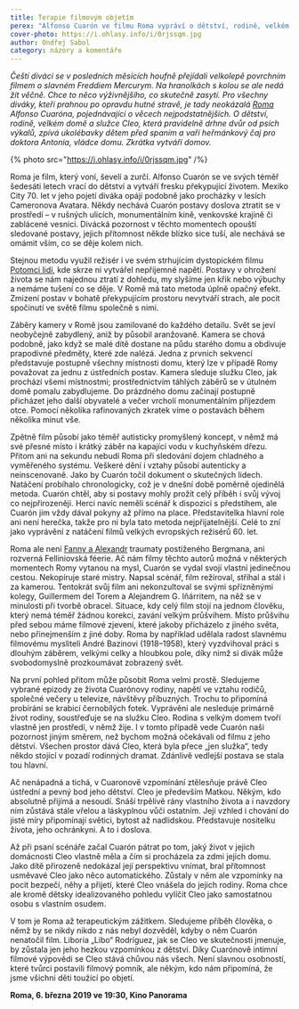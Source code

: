```yaml
---
title: Terapie filmovým objetím
perex: "Alfonso Cuarón ve filmu Roma vypráví o dětství, rodině, velkém domě a služce Cleo, která pravidelně drhne dvůr od psích výkalů, zpívá ukolébavky dětem před spaním a vaří heřmánkový čaj pro doktora Antonia, vládce domu. Zkrátka vytváří domov."
cover-photo: https://i.ohlasy.info/i/0rjssqm.jpg
author: Ondřej Sabol
category: názory a komentáře
---
```


*Čeští diváci se v posledních měsících houfně přejídali velkolepě povrchním filmem o slavném Freddiem Mercurym. Na hranolkách s kolou se ale nedá žít věčně. Chce to něco výživnějšího, co skutečně zasytí. Pro všechny diváky, kteří prahnou po opravdu hutné stravě, je tady neokázalá [Roma](https://www.csfd.cz/film/507542-roma/prehled/) Alfonso Cuaróna, pojednávající o věcech nejpodstatnějších. O dětství, rodině, velkém domě a služce Cleo, která pravidelně drhne dvůr od psích výkalů, zpívá ukolébavky dětem před spaním a vaří heřmánkový čaj pro doktora Antonia, vládce domu. Zkrátka vytváří domov.*

{% photo src="https://i.ohlasy.info/i/0rjssqm.jpg" /%}

Roma je film, který voní, ševelí a zurčí. Alfonso Cuarón se ve svých téměř šedesáti letech vrací do dětství a vytváří fresku překypující životem. Mexiko City 70. let v jeho pojetí diváka opájí podobně jako procházky v lesích Cameronova Avatara. Někdy nechává Cuarón postavy doslova ztratit se v prostředí – v rušných ulicích, monumentálním kině, venkovské krajině či zablácené vesnici. Divácká pozornost v těchto momentech opouští sledované postavy, jejich přítomnost někde blízko sice tuší, ale nechává se omámit vším, co se děje kolem nich.

Stejnou metodu využil režisér i ve svém strhujícím dystopickém filmu [Potomci lidí](https://www.csfd.cz/film/42954-potomci-lidi/prehled/), kde skrze ni vytvářel nepříjemné napětí. Postavy v ohrožení života se nám najednou ztratí z dohledu, my slyšíme jen křik nebo výbuchy a nemáme tušení co se děje. V Romě má tato metoda úplně opačný efekt. Zmizení postav v bohatě překypujícím prostoru nevytváří strach, ale pocit spočinutí ve světě filmu společně s nimi.

Záběry kamery v Romě jsou zamilované do každého detailu. Svět se jeví neobyčejně zabydlený, aniž by působil aranžovaně. Kamera se chová podobně, jako když se malé dítě dostane na půdu starého domu a obdivuje prapodivné předměty, které zde nalézá. Jedna z prvních sekvencí představuje postupně všechny místnosti domu, který lze v případě Romy považovat za jednu z ústředních postav. Kamera sleduje služku Cleo, jak prochází všemi místnostmi; prostřednictvím táhlých záběrů se v útulném domě pomalu zabydlujeme. Do prázdného domu začínají postupně přicházet jeho další obyvatelé a večer vrcholí monumentálním příjezdem otce. Pomocí několika rafinovaných zkratek víme o postavách během několika minut vše. 

Zpětně film působí jako téměř autisticky promyšlený koncept, v němž má své přesné místo i krátký záběr na kapající vodu v kuchyňském dřezu. Přitom ani na sekundu nebudí Roma při sledování dojem chladného a vyměřeného systému. Veškeré dění i vztahy působí autenticky a neinscenovaně. Jako by Cuarón točil dokument o skutečných lidech. Natáčení probíhalo chronologicky, což je v dnešní době poměrně ojedinělá metoda. Cuarón chtěl, aby si postavy mohly prožít celý příběh i svůj vývoj co nejpřirozeněji. Herci navíc neměli scénář k dispozici s předstihem, ale Cuarón jim vždy dával pokyny až přímo na place. Představitelka hlavní role ani není herečka, takže pro ni byla tato metoda nejpřijatelnější. Celé to zní jako vyprávění z natáčení filmů velkých evropských režisérů 60. let.

Roma ale není [Fanny a Alexandr](https://www.csfd.cz/film/692-fanny-a-alexandr/prehled/) traumaty postiženého Bergmana, ani rozverná Felliniovská féerie. Ač nám filmy těchto autorů možná v některých momentech Romy vytanou na mysl, Cuarón se vydal svojí vlastní jedinečnou cestou. Nekopíruje staré mistry. Napsal scénář, film režíroval, stříhal a stál i za kamerou. Tentokrát svůj film ani nekonzultoval se svými spřízněnými kolegy, Guillermem del Torem a Alejandrem G. Iñárritem, na něž se v minulosti při tvorbě obracel. Situace, kdy celý film stojí na jednom člověku, který nemá téměř žádnou korekci, zavání velkým průšvihem. Místo průšvihu před sebou máme filmové zjevení, které jakoby přicházelo z jiného světa, nebo přinejmenším z jiné doby. Roma by například udělala radost slavnému filmovému mysliteli André Bazinovi (1918–1958), který vyzdvihoval práci s dlouhým záběrem, velkými celky a hloubkou pole, díky nimž si divák může svobodomyslně prozkoumávat zobrazený svět.

Na první pohled přitom může působit Roma velmi prostě. Sledujeme vybrané epizody ze života Cuarónovy rodiny, napětí ve vztahu rodičů, společné večery u televize, návštěvy příbuzných. Trochu to připomíná probírání se krabicí černobílých fotek. Vyprávění ale nesleduje primárně život rodiny, soustřeďuje se na služku Cleo. Rodina s velkým domem tvoří vlastně jen prostředí, v němž žije. I v tomto případě vede Cuarón naši pozornost jiným směrem, než bychom možná očekávali od filmu z jeho dětství. Všechen prostor dává Cleo, která byla přece „jen služka“, tedy někdo stojící v pozadí rodinných dramat. Zdánlivě vedlejší postava se stala tou hlavní.

Ač nenápadná a tichá, v Cuaronově vzpomínání ztělesňuje právě Cleo ústřední a pevný bod jeho dětství. Cleo je především Matkou. Někým, kdo absolutně přijímá a nesoudí. Snáší trpělivě rány vlastního života a i navzdory nim zůstává stále vřelou a láskyplnou vůči ostatním. Její vzhled i chování do jisté míry připomínají světici, bytost až nadlidskou. Představuje nositelku života, jeho ochránkyni. A to i doslova.

Až při psaní scénáře začal Cuarón pátrat po tom, jaký život v jejich domácnosti Cleo vlastně měla a čím si procházela za zdmi jejich domu. Jako dítě přirozeně nedokázal její perspektivu vnímat, bral přítomnost usměvavé Cleo jako něco automatického. Zůstaly v něm ale vzpomínky na pocit bezpečí, něhy a přijetí, které Cleo vnášela do jejich rodiny. Roma chce ale kromě dětsky idealizovaného pohledu vylíčit Cleo jako samostatnou osobu s vlastním osudem.

V tom je Roma až terapeutickým zážitkem. Sledujeme příběh člověka, o němž by se nikdy nikdo z nás nebyl dozvěděl, kdyby o něm Cuarón nenatočil film. Liboria „Libo“ Rodríguez, jak se Cleo ve skutečnosti jmenuje, by zůstala jen jeho hezkou vzpomínkou z dětství. Díky Cuarónově intimní filmové výpovědi se Cleo stává chůvou nás všech. Není slavnou osobností, které tvůrci postavili filmový pomník, ale někým, kdo nám připomíná, že jsme všichni děti toužící po objetí.

**Roma, 6. března 2019 ve 19:30, Kino Panorama**
